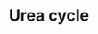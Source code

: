 ---
annotations:
- type: Pathway Ontology
  value: urea cycle pathway
authors:
- ReactomeTeam
- DeSl
description: 'The urea cycle yields urea, the major form in which excess nitrogen
  is excreted from the human body, and the amino acid arginine (Brusilow and Horwich
  2001). It consists of four reactions: that of ornithine and carbamoyl phosphate
  to form citrulline, of citrulline and aspartate to form argininosuccinate, the cleavage
  of argininosuccinate to yield fumarate and arginine, and the cleavage of arginine
  to yield urea and re-form ornithine. The carbamoyl phosphate consumed in this cycle
  is synthesized in the mitochondria from bicarbonate and ammonia, and this synthesis
  in turn is dependent on the presence of N-acetylglutamate, which allosterically
  activates carbamoyl synthetase I enzyme. The synthesis of N-acetylglutamate is stimulated
  by high levels of arginine. Increased levels of free amino acids, indicated by elevated
  arginine levels, thus stimulate urea synthesis.<p>Two enzymes catalyze the hydrolysis
  of arginine to yield ornithine and urea. Cytosolic ARG1 is the canonical urea cycle
  enzyme. Mitochondrial ARG2 likewise catalyzes urea production from arginine and
  may have a substantial sparing effect in patients lacking ARG1 enzyme, so its reaction
  is annotated here although the role of ARG2 under normal physiological conditions
  remains unclear.  View original pathway at [http://www.reactome.org/PathwayBrowser/#DIAGRAM=70635
  Reactome].'
last-edited: 2021-01-25
organisms:
- Homo sapiens
redirect_from:
- /index.php/Pathway:WP4973
- /instance/WP4973
schema-jsonld:
- '@context': https://schema.org/
  '@id': https://wikipathways.github.io/pathways/WP4973.html
  '@type': Dataset
  creator:
    '@type': Organization
    name: WikiPathways
  description: 'The urea cycle yields urea, the major form in which excess nitrogen
    is excreted from the human body, and the amino acid arginine (Brusilow and Horwich
    2001). It consists of four reactions: that of ornithine and carbamoyl phosphate
    to form citrulline, of citrulline and aspartate to form argininosuccinate, the
    cleavage of argininosuccinate to yield fumarate and arginine, and the cleavage
    of arginine to yield urea and re-form ornithine. The carbamoyl phosphate consumed
    in this cycle is synthesized in the mitochondria from bicarbonate and ammonia,
    and this synthesis in turn is dependent on the presence of N-acetylglutamate,
    which allosterically activates carbamoyl synthetase I enzyme. The synthesis of
    N-acetylglutamate is stimulated by high levels of arginine. Increased levels of
    free amino acids, indicated by elevated arginine levels, thus stimulate urea synthesis.<p>Two
    enzymes catalyze the hydrolysis of arginine to yield ornithine and urea. Cytosolic
    ARG1 is the canonical urea cycle enzyme. Mitochondrial ARG2 likewise catalyzes
    urea production from arginine and may have a substantial sparing effect in patients
    lacking ARG1 enzyme, so its reaction is annotated here although the role of ARG2
    under normal physiological conditions remains unclear.  View original pathway
    at [http://www.reactome.org/PathwayBrowser/#DIAGRAM=70635 Reactome].'
  keywords:
  - L-Asp
  - L-Glu
  - 'ASS1 '
  - 'Mn2+ '
  - Urea
  - Pi
  - NH4+
  - CPS1
  - H2O
  - 'NADPH '
  - L-Arg
  - 'ARG1 '
  - 'SLC25A15 '
  - ARG2 trimer
  - 'SLC25A2 '
  - OTC trimer
  - CAP
  - Mitochondrial
  - 'ARG2 '
  - ARSUA
  - transporters
  - ASL tetramer
  - ADP
  - NAGS(19-534)
  - ornithine
  - PPi
  - Ac-CoA
  - 'OTC '
  - ASS1 tetramer:NMRAL1
  - 'NMRAL1 '
  - NAcGlu
  - 'ASL '
  - HCO3-
  - dimer:NADPH
  - AMP
  - L-Cit
  - CoA-SH
  - FUMA
  - ARG1 trimer
  - ATP
  - L-Orn
  license: CC0
  name: Urea cycle
seo: CreativeWork
title: Urea cycle
wpid: WP4973
---